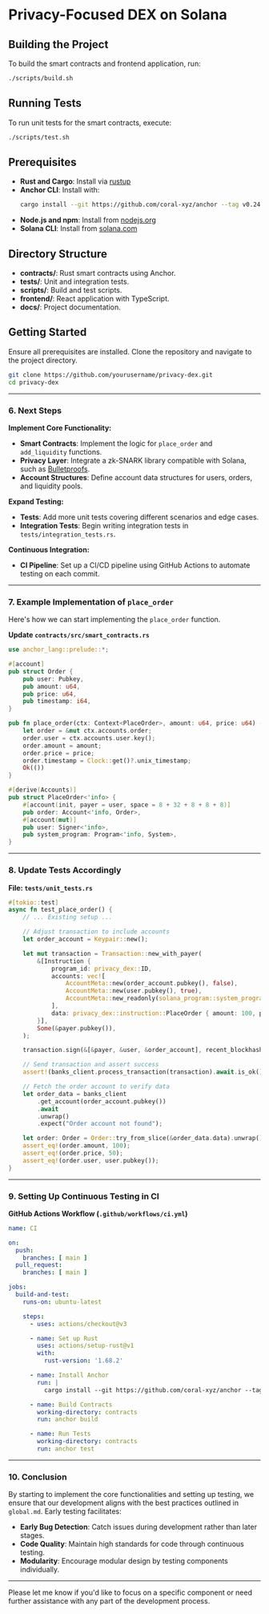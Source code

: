 # Privacy-Focused DEX on Solana

## Building the Project

To build the smart contracts and frontend application, run:

```bash
./scripts/build.sh
```

## Running Tests

To run unit tests for the smart contracts, execute:

```bash
./scripts/test.sh
```

## Prerequisites

- **Rust and Cargo**: Install via [rustup](https://rustup.rs/)
- **Anchor CLI**: Install with:
  ```bash
  cargo install --git https://github.com/coral-xyz/anchor --tag v0.24.2 anchor-cli --locked
  ```
- **Node.js and npm**: Install from [nodejs.org](https://nodejs.org/)
- **Solana CLI**: Install from [solana.com](https://docs.solana.com/cli/install-solana-cli-tools)

## Directory Structure

- **contracts/**: Rust smart contracts using Anchor.
- **tests/**: Unit and integration tests.
- **scripts/**: Build and test scripts.
- **frontend/**: React application with TypeScript.
- **docs/**: Project documentation.

## Getting Started

Ensure all prerequisites are installed. Clone the repository and navigate to the project directory.

```bash
git clone https://github.com/yourusername/privacy-dex.git
cd privacy-dex
```

---

### 6. Next Steps

**Implement Core Functionality:**

- **Smart Contracts**: Implement the logic for `place_order` and `add_liquidity` functions.
- **Privacy Layer**: Integrate a zk-SNARK library compatible with Solana, such as [Bulletproofs](https://crates.io/crates/bulletproofs).
- **Account Structures**: Define account data structures for users, orders, and liquidity pools.

**Expand Testing:**

- **Tests**: Add more unit tests covering different scenarios and edge cases.
- **Integration Tests**: Begin writing integration tests in `tests/integration_tests.rs`.

**Continuous Integration:**

- **CI Pipeline**: Set up a CI/CD pipeline using GitHub Actions to automate testing on each commit.

---

### 7. Example Implementation of `place_order`

Here's how we can start implementing the `place_order` function.

**Update `contracts/src/smart_contracts.rs`**

```rust:contracts/src/smart_contracts.rs
use anchor_lang::prelude::*;

#[account]
pub struct Order {
    pub user: Pubkey,
    pub amount: u64,
    pub price: u64,
    pub timestamp: i64,
}

pub fn place_order(ctx: Context<PlaceOrder>, amount: u64, price: u64) -> Result<()> {
    let order = &mut ctx.accounts.order;
    order.user = ctx.accounts.user.key();
    order.amount = amount;
    order.price = price;
    order.timestamp = Clock::get()?.unix_timestamp;
    Ok(())
}

#[derive(Accounts)]
pub struct PlaceOrder<'info> {
    #[account(init, payer = user, space = 8 + 32 + 8 + 8 + 8)]
    pub order: Account<'info, Order>,
    #[account(mut)]
    pub user: Signer<'info>,
    pub system_program: Program<'info, System>,
}
```

---

### 8. Update Tests Accordingly

**File: `tests/unit_tests.rs`**

```rust:tests/unit_tests.rs
#[tokio::test]
async fn test_place_order() {
    // ... Existing setup ...

    // Adjust transaction to include accounts
    let order_account = Keypair::new();

    let mut transaction = Transaction::new_with_payer(
        &[Instruction {
            program_id: privacy_dex::ID,
            accounts: vec![
                AccountMeta::new(order_account.pubkey(), false),
                AccountMeta::new(user.pubkey(), true),
                AccountMeta::new_readonly(solana_program::system_program::ID, false),
            ],
            data: privacy_dex::instruction::PlaceOrder { amount: 100, price: 50 }.data(),
        }],
        Some(&payer.pubkey()),
    );

    transaction.sign(&[&payer, &user, &order_account], recent_blockhash);

    // Send transaction and assert success
    assert!(banks_client.process_transaction(transaction).await.is_ok());

    // Fetch the order account to verify data
    let order_data = banks_client
        .get_account(order_account.pubkey())
        .await
        .unwrap()
        .expect("Order account not found");

    let order: Order = Order::try_from_slice(&order_data.data).unwrap();
    assert_eq!(order.amount, 100);
    assert_eq!(order.price, 50);
    assert_eq!(order.user, user.pubkey());
}
```

---

### 9. Setting Up Continuous Testing in CI

**GitHub Actions Workflow (`.github/workflows/ci.yml`)**

```yaml
name: CI

on:
  push:
    branches: [ main ]
  pull_request:
    branches: [ main ]

jobs:
  build-and-test:
    runs-on: ubuntu-latest

    steps:
      - uses: actions/checkout@v3

      - name: Set up Rust
        uses: actions/setup-rust@v1
        with:
          rust-version: '1.68.2'

      - name: Install Anchor
        run: |
          cargo install --git https://github.com/coral-xyz/anchor --tag v0.24.2 anchor-cli --locked

      - name: Build Contracts
        working-directory: contracts
        run: anchor build

      - name: Run Tests
        working-directory: contracts
        run: anchor test
```

---

### 10. Conclusion

By starting to implement the core functionalities and setting up testing, we ensure that our development aligns with the best practices outlined in `global.md`. Early testing facilitates:

- **Early Bug Detection**: Catch issues during development rather than later stages.
- **Code Quality**: Maintain high standards for code through continuous testing.
- **Modularity**: Encourage modular design by testing components individually.

---

Please let me know if you'd like to focus on a specific component or need further assistance with any part of the development process. 